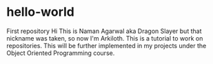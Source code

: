 # hello-world
First repository
Hi
This is Naman Agarwal aka Dragon Slayer but that nickname was taken, so now I'm Arkiloth.
This is a tutorial to work on repositories.
This will be further implemented in my projects under the Object Oriented Programming course.
